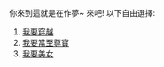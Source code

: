 你來到這就是在作夢~ 來吧! 以下自由選擇:

1. [我要穿越](https://github.com/xbane123/create-your-own-adventure/blob/master/Chinese/Yifan/modernCity.md)
2. [我要當至尊寶](https://github.com/xbane123/create-your-own-adventure/blob/master/Chinese/lotus/%E5%90%83%E9%A5%BC%E5%B9%B2%E9%81%90%E6%83%B3.md)
3. [我要美女](https://github.com/xbane123/create-your-own-adventure/blob/master/Chinese/beauty/beauty.md)